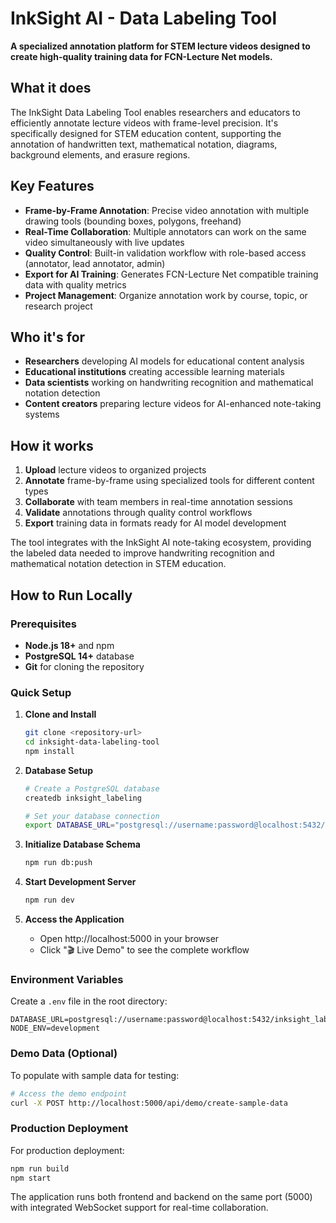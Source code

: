 # InkSight AI - Data Labeling Tool

**A specialized annotation platform for STEM lecture videos designed to create high-quality training data for FCN-Lecture Net models.**

## What it does

The InkSight Data Labeling Tool enables researchers and educators to efficiently annotate lecture videos with frame-level precision. It's specifically designed for STEM education content, supporting the annotation of handwritten text, mathematical notation, diagrams, background elements, and erasure regions.

## Key Features

- **Frame-by-Frame Annotation**: Precise video annotation with multiple drawing tools (bounding boxes, polygons, freehand)
- **Real-Time Collaboration**: Multiple annotators can work on the same video simultaneously with live updates
- **Quality Control**: Built-in validation workflow with role-based access (annotator, lead annotator, admin)
- **Export for AI Training**: Generates FCN-Lecture Net compatible training data with quality metrics
- **Project Management**: Organize annotation work by course, topic, or research project

## Who it's for

- **Researchers** developing AI models for educational content analysis
- **Educational institutions** creating accessible learning materials
- **Data scientists** working on handwriting recognition and mathematical notation detection
- **Content creators** preparing lecture videos for AI-enhanced note-taking systems

## How it works

1. **Upload** lecture videos to organized projects
2. **Annotate** frame-by-frame using specialized tools for different content types
3. **Collaborate** with team members in real-time annotation sessions
4. **Validate** annotations through quality control workflows
5. **Export** training data in formats ready for AI model development

The tool integrates with the InkSight AI note-taking ecosystem, providing the labeled data needed to improve handwriting recognition and mathematical notation detection in STEM education.

## How to Run Locally

### Prerequisites
- **Node.js 18+** and npm
- **PostgreSQL 14+** database
- **Git** for cloning the repository

### Quick Setup

1. **Clone and Install**
   ```bash
   git clone <repository-url>
   cd inksight-data-labeling-tool
   npm install
   ```

2. **Database Setup**
   ```bash
   # Create a PostgreSQL database
   createdb inksight_labeling
   
   # Set your database connection
   export DATABASE_URL="postgresql://username:password@localhost:5432/inksight_labeling"
   ```

3. **Initialize Database Schema**
   ```bash
   npm run db:push
   ```

4. **Start Development Server**
   ```bash
   npm run dev
   ```

5. **Access the Application**
   - Open http://localhost:5000 in your browser
   - Click "🎬 Live Demo" to see the complete workflow

### Environment Variables

Create a `.env` file in the root directory:
```
DATABASE_URL=postgresql://username:password@localhost:5432/inksight_labeling
NODE_ENV=development
```

### Demo Data (Optional)

To populate with sample data for testing:
```bash
# Access the demo endpoint
curl -X POST http://localhost:5000/api/demo/create-sample-data
```

### Production Deployment

For production deployment:
```bash
npm run build
npm start
```

The application runs both frontend and backend on the same port (5000) with integrated WebSocket support for real-time collaboration.